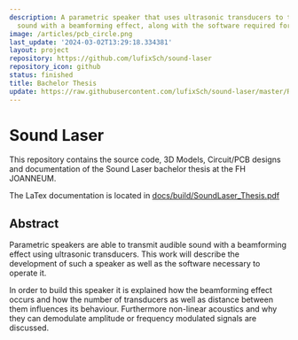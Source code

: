```yaml
---
description: A parametric speaker that uses ultrasonic transducers to transmit audible
  sound with a beamforming effect, along with the software required for operation.
image: /articles/pcb_circle.png
last_update: '2024-03-02T13:29:18.334381'
layout: project
repository: https://github.com/lufixSch/sound-laser
repository_icon: github
status: finished
title: Bachelor Thesis
update: https://raw.githubusercontent.com/lufixSch/sound-laser/master/README.md
---
```


# Sound Laser

This repository contains the source code, 3D Models, Circuit/PCB designs and documentation of the Sound Laser bachelor thesis at the FH JOANNEUM.

The LaTex documentation is located in [docs/build/SoundLaser_Thesis.pdf](https://github.com/lufixSch/sound-laser/blob/master/docs/build/SoundLaser_Thesis.pdf)

## Abstract

Parametric speakers are able to transmit audible sound with a beamforming effect using ultrasonic transducers. This work will describe the development of such a speaker as well as the software necessary to operate it.

In order to build this speaker it is explained how the beamforming effect occurs and how the number of transducers as well as distance between them influences its behaviour. Furthermore non-linear acoustics and why they can demodulate amplitude or frequency modulated signals are discussed.